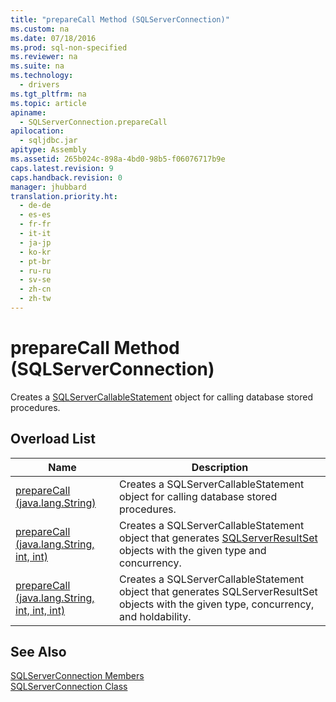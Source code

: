 ```yaml
---
title: "prepareCall Method (SQLServerConnection)"
ms.custom: na
ms.date: 07/18/2016
ms.prod: sql-non-specified
ms.reviewer: na
ms.suite: na
ms.technology: 
  - drivers
ms.tgt_pltfrm: na
ms.topic: article
apiname: 
  - SQLServerConnection.prepareCall
apilocation: 
  - sqljdbc.jar
apitype: Assembly
ms.assetid: 265b024c-898a-4bd0-98b5-f06076717b9e
caps.latest.revision: 9
caps.handback.revision: 0
manager: jhubbard
translation.priority.ht: 
  - de-de
  - es-es
  - fr-fr
  - it-it
  - ja-jp
  - ko-kr
  - pt-br
  - ru-ru
  - sv-se
  - zh-cn
  - zh-tw
---
```

# prepareCall Method (SQLServerConnection)
  Creates a [SQLServerCallableStatement](../content/SQLServerCallableStatement-Class.md) object for calling database stored procedures.  
  
## Overload List  
  
|Name|Description|  
|----------|-----------------|  
|[prepareCall (java.lang.String)](../content/prepareCall-Method--java.lang.String-.md)|Creates a SQLServerCallableStatement object for calling database stored procedures.|  
|[prepareCall (java.lang.String, int, int)](../content/prepareCall-Method--java.lang.String--int--int-.md)|Creates a SQLServerCallableStatement object that generates [SQLServerResultSet](../content/SQLServerResultSet-Class.md) objects with the given type and concurrency.|  
|[prepareCall (java.lang.String, int, int, int)](../content/prepareCall-Method--java.lang.String--int--int--int-.md)|Creates a SQLServerCallableStatement object that generates SQLServerResultSet objects with the given type, concurrency, and holdability.|  
  
## See Also  
 [SQLServerConnection Members](../content/SQLServerConnection-Members.md)   
 [SQLServerConnection Class](../content/SQLServerConnection-Class.md)  
  
  